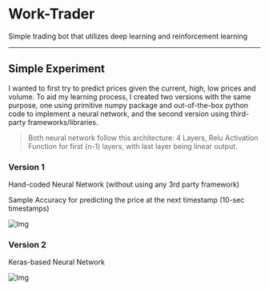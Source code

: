 # Work-Trader

Simple trading bot that utilizes deep learning and reinforcement learning

---
## Simple Experiment
I wanted to first try to predict prices given the current, high, low prices and volume. To aid my learning process, I created two versions with the same purpose, one using primitive numpy package and out-of-the-box python code to implement a neural network, and the second version using third-party frameworks/libraries.

> Both neural network follow this architecture:
4 Layers, Relu Activation Function for first (n-1) layers, with last layer being linear output.

### Version 1
Hand-coded Neural Network (without using any 3rd party framework)


Sample Accuracy for predicting the price at the next timestamp (10-sec timestamps)

![Img](https://raw.githubusercontent.com/workofart/work-trader/master/v1/trainingset.png)

### Version 2
Keras-based Neural Network

![Img](https://raw.githubusercontent.com/workofart/work-trader/master/v2/trainingset.png)
